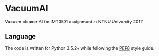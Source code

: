 # VacuumAI
Vacuum cleaner AI for IMT3591 assignment at NTNU University 2017

## Language

The code is written for Python 3.5.2+ while following the [PEP8](https://www.python.org/dev/peps/pep-0008/) style guide.
